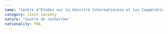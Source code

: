 ```yaml
---
name: "Centre d'Etudes sur la Sécurité Internationale et les Coopérations Européennes (CESICE)"
category: civil-society
nature: "Centre de recherche"
nationality: FRA
---
```

    